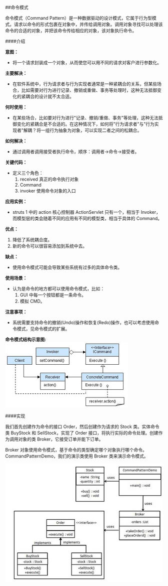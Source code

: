 ##命令模式

命令模式（Command Pattern）是一种数据驱动的设计模式，它属于行为型模式。请求以命令的形式包裹在对象中，并传给调用对象。调用对象寻找可以处理该命令的合适的对象，并把该命令传给相应的对象，该对象执行命令。

####介绍

**意图：**
* 将一个请求封装成一个对象，从而使您可以用不同的请求对客户进行参数化。

**主要解决：**
* 在软件系统中，行为请求者与行为实现者通常是一种紧耦合的关系，但某些场合，比如需要对行为进行记录、撤销或重做、事务等处理时，这种无法抵御变化的紧耦合的设计就不太合适。

**何时使用：**
* 在某些场合，比如要对行为进行"记录、撤销/重做、事务"等处理，这种无法抵御变化的紧耦合是不合适的。在这种情况下，如何将"行为请求者"与"行为实现者"解耦？将一组行为抽象为对象，可以实现二者之间的松耦合。

**如何解决：**
* 通过调用者调用接受者执行命令，顺序：调用者→命令→接受者。

**关键代码：**
* 定义三个角色：
    1. received 真正的命令执行对象 
    2. Command 
    3. invoker 使用命令对象的入口

**应用实例：**
* struts 1 中的 action 核心控制器 ActionServlet 只有一个，相当于 Invoker，而模型层的类会随着不同的应用有不同的模型类，相当于具体的 Command。

**优点：**
1. 降低了系统耦合度。 
2. 新的命令可以很容易添加到系统中去。

**缺点：**
* 使用命令模式可能会导致某些系统有过多的具体命令类。

**使用场景：**
* 认为是命令的地方都可以使用命令模式，比如： 
    1. GUI 中每一个按钮都是一条命令。 
    2. 模拟 CMD。

**注意事项：**
* 系统需要支持命令的撤销(Undo)操作和恢复(Redo)操作，也可以考虑使用命令模式，见命令模式的扩展。

**命令模式结构示意图:**
![avatar](commanduml.jpg)

####实现

我们首先创建作为命令的接口 Order，然后创建作为请求的 Stock 类。实体命令类 BuyStock 和 SellStock，实现了 Order 接口，将执行实际的命令处理。创建作为调用对象的类 Broker，它接受订单并能下订单。

Broker 对象使用命令模式，基于命令的类型确定哪个对象执行哪个命令。CommandPatternDemo，我们的演示类使用 Broker 类来演示命令模式。

![avatar](CommandPattern.jpg)
